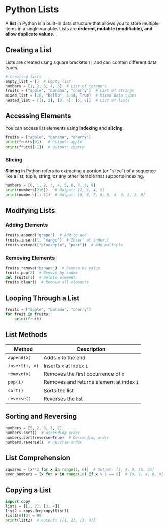 # Python Lists

A **list** in Python is a built-in data structure that allows you to store multiple items in a single variable. Lists are **ordered, mutable (modifiable), and allow duplicate values**.

## Creating a List
Lists are created using square brackets `[]` and can contain different data types.

```python
# Creating lists
empty_list = []  # Empty list
numbers = [1, 2, 3, 4, 5]  # List of integers
fruits = ["apple", "banana", "cherry"]  # List of strings
mixed_list = [10, "hello", 3.14, True]  # Mixed data types
nested_list = [[1, 2], [3, 4], [5, 6]]  # List of lists
```

## Accessing Elements
You can access list elements using **indexing** and **slicing**.

```python
fruits = ["apple", "banana", "cherry"]
print(fruits[0])   # Output: apple
print(fruits[-1])  # Output: cherry
```

### Slicing
**Slicing** in Python refers to extracting a portion (or "slice") of a sequence like a list, tuple, string, or any other iterable that supports indexing.
```python
numbers = [0, 1, 2, 3, 4, 5, 6, 7, 8, 9]
print(numbers[2:6])   # Output: [2, 3, 4, 5]
print(numbers[::-1])  # Output: [9, 8, 7, 6, 5, 4, 3, 2, 1, 0]
```

## Modifying Lists
### Adding Elements
```python
fruits.append("grape")  # Add to end
fruits.insert(1, "mango")  # Insert at index 1
fruits.extend(["pineapple", "pear"])  # Add multiple
```

### Removing Elements
```python
fruits.remove("banana")  # Remove by value
fruits.pop(2)  # Remove by index
del fruits[1]  # Delete element
fruits.clear()  # Remove all elements
```

## Looping Through a List
```python
fruits = ["apple", "banana", "cherry"]
for fruit in fruits:
    print(fruit)
```

## List Methods
| Method | Description |
|--------|------------|
| `append(x)` | Adds `x` to the end |
| `insert(i, x)` | Inserts `x` at index `i` |
| `remove(x)` | Removes the first occurrence of `x` |
| `pop(i)` | Removes and returns element at index `i` |
| `sort()` | Sorts the list |
| `reverse()` | Reverses the list |

## Sorting and Reversing
```python
numbers = [5, 2, 9, 1, 7]
numbers.sort()  # Ascending order
numbers.sort(reverse=True)  # Descending order
numbers.reverse()  # Reverse order
```

## List Comprehension
```python
squares = [x**2 for x in range(1, 6)]  # Output: [1, 4, 9, 16, 25]
even_numbers = [x for x in range(10) if x % 2 == 0]  # [0, 2, 4, 6, 8]
```

## Copying a List
```python
import copy
list1 = [[1, 2], [3, 4]]
list2 = copy.deepcopy(list1)
list1[0][0] = 99
print(list2)  # Output: [[1, 2], [3, 4]]
```
